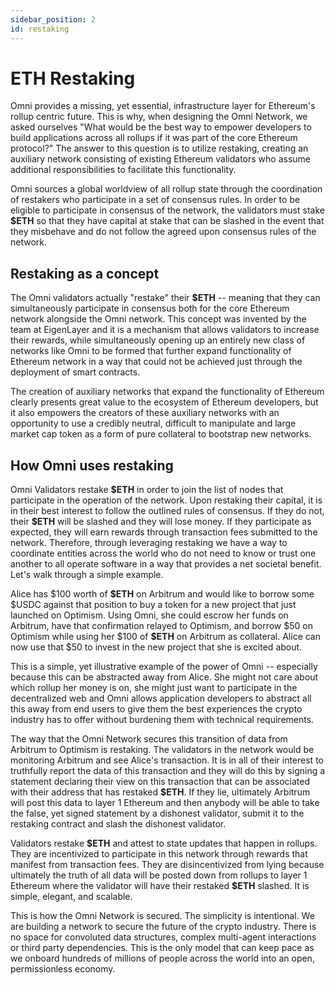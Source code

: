 ```yaml
---
sidebar_position: 2
id: restaking
---
```


# ETH Restaking

Omni provides a missing, yet essential, infrastructure layer for Ethereum's rollup centric future. This is why, when designing the Omni Network, we asked ourselves "What would be the best way to empower developers to build applications across all rollups if it was part of the core Ethereum protocol?" The answer to this question is to utilize restaking, creating an auxiliary network consisting of existing Ethereum validators who assume additional responsibilities to facilitate this functionality.

Omni sources a global worldview of all rollup state through the coordination of restakers who participate in a set of consensus rules. In order to be eligible to participate in consensus of the network, the validators must stake **\$ETH** so that they have capital at stake that can be slashed in the event that they misbehave and do not follow the agreed upon consensus rules of the network.

## Restaking as a concept

The Omni validators actually "restake" their **\$ETH** -- meaning that they can simultaneously participate in consensus both for the core Ethereum network alongside the Omni network. This concept was invented by the team at EigenLayer and it is a mechanism that allows validators to increase their rewards, while simultaneously opening up an entirely new class of networks like Omni to be formed that further expand functionality of Ethereum network in a way that could not be achieved just through the deployment of smart contracts.

The creation of auxiliary networks that expand the functionality of Ethereum clearly presents great value to the ecosystem of Ethereum developers, but it also empowers the creators of these auxiliary networks with an opportunity to use a credibly neutral, difficult to manipulate and large market cap token as a form of pure collateral to bootstrap new networks.

## How Omni uses restaking

Omni Validators restake **\$ETH** in order to join the list of nodes that participate in the operation of the network. Upon restaking their capital, it is in their best interest to follow the outlined rules of consensus. If they do not, their **\$ETH** will be slashed and they will lose money. If they participate as expected, they will earn rewards through transaction fees submitted to the network. Therefore, through leveraging restaking we have a way to coordinate entities across the world who do not need to know or trust one another to all operate software in a way that provides a net societal benefit. Let's walk through a simple example.

Alice has $100 worth of **\$ETH** on Arbitrum and would like to borrow some $USDC against that position to buy a token for a new project that just launched on Optimism. Using Omni, she could escrow her funds on Arbitrum, have that confirmation relayed to Optimism, and borrow $50 on Optimism while using her $100 of **\$ETH** on Arbitrum as collateral. Alice can now use that $50 to invest in the new project that she is excited about.

This is a simple, yet illustrative example of the power of Omni -- especially because this can be abstracted away from Alice. She might not care about which rollup her money is on, she might just want to participate in the decentralized web and Omni allows application developers to abstract all this away from end users to give them the best experiences the crypto industry has to offer without burdening them with technical requirements.

The way that the Omni Network secures this transition of data from Arbitrum to Optimism is restaking. The validators in the network would be monitoring Arbitrum and see Alice's transaction. It is in all of their interest to truthfully report the data of this transaction and they will do this by signing a statement declaring their view on this transaction that can be associated with their address that has restaked **\$ETH**. If they lie, ultimately Arbitrum will post this data to layer 1 Ethereum and then anybody will be able to take the false, yet signed statement by a dishonest validator, submit it to the restaking contract and slash the dishonest validator.

Validators restake **\$ETH** and attest to state updates that happen in rollups. They are incentivized to participate in this network through rewards that manifest from transaction fees. They are disincentivized from lying because ultimately the truth of all data will be posted down from rollups to layer 1 Ethereum where the validator will have their restaked **\$ETH** slashed. It is simple, elegant, and scalable.

This is how the Omni Network is secured. The simplicity is intentional. We are building a network to secure the future of the crypto industry. There is no space for convoluted data structures, complex multi-agent interactions or third party dependencies. This is the only model that can keep pace as we onboard hundreds of millions of people across the world into an open, permissionless economy.
